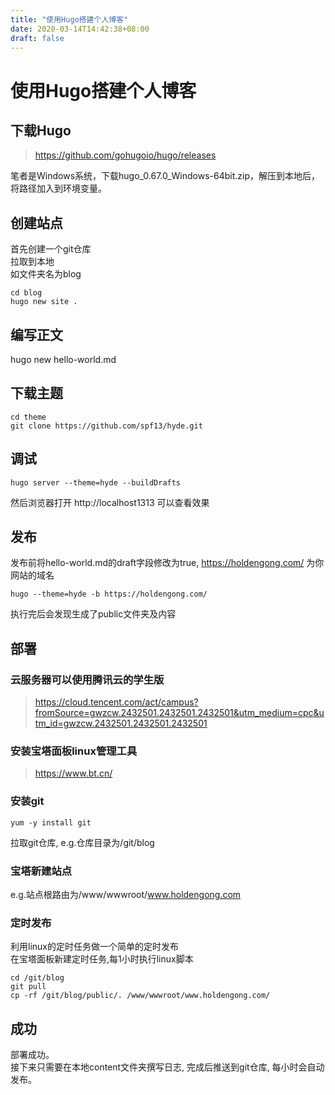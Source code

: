 ```yaml
---
title: "使用Hugo搭建个人博客"
date: 2020-03-14T14:42:38+08:00
draft: false
---
```

# 使用Hugo搭建个人博客

## 下载Hugo

> https://github.com/gohugoio/hugo/releases

笔者是Windows系统，下载hugo_0.67.0_Windows-64bit.zip，解压到本地后，将路径加入到环境变量。

## 创建站点
首先创建一个git仓库  
拉取到本地  
如文件夹名为blog  
```
cd blog
hugo new site .
```

## 编写正文
hugo new hello-world.md

## 下载主题
```
cd theme 
git clone https://github.com/spf13/hyde.git
```

## 调试
```
hugo server --theme=hyde --buildDrafts
```
然后浏览器打开 http://localhost1313 可以查看效果

## 发布
发布前将hello-world.md的draft字段修改为true, https://holdengong.com/
为你网站的域名
```
hugo --theme=hyde -b https://holdengong.com/
```
执行完后会发现生成了public文件夹及内容

## 部署
### 云服务器可以使用腾讯云的学生版  
> https://cloud.tencent.com/act/campus?fromSource=gwzcw.2432501.2432501.2432501&utm_medium=cpc&utm_id=gwzcw.2432501.2432501.2432501
### 安装宝塔面板linux管理工具 
> https://www.bt.cn/
### 安装git
```
yum -y install git
```
拉取git仓库, e.g.仓库目录为/git/blog
### 宝塔新建站点
e.g.站点根路由为/www/wwwroot/www.holdengong.com

### 定时发布
利用linux的定时任务做一个简单的定时发布  
在宝塔面板新建定时任务,每1小时执行linux脚本
```
cd /git/blog
git pull
cp -rf /git/blog/public/. /www/wwwroot/www.holdengong.com/
```

## 成功
部署成功。  
接下来只需要在本地content文件夹撰写日志, 完成后推送到git仓库, 每小时会自动发布。





